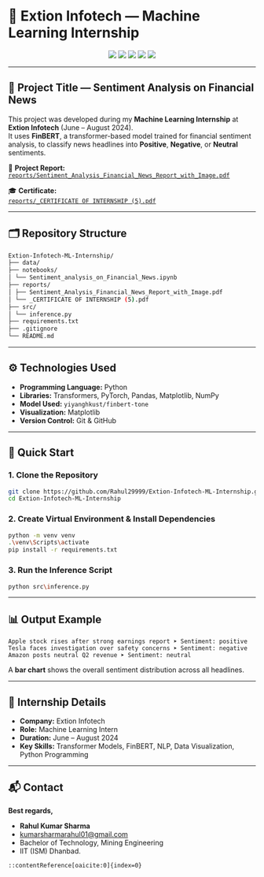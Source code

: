 # 🤖 Extion Infotech — Machine Learning Internship  

<p align="center">
  <img src="https://img.shields.io/badge/Language-Python-blue?style=for-the-badge&logo=python">
  <img src="https://img.shields.io/badge/Platform-GitHub-black?style=for-the-badge&logo=github">
  <img src="https://img.shields.io/badge/Internship-Extion%20Infotech-purple?style=for-the-badge&logo=briefcase">
  <img src="https://img.shields.io/badge/Domain-Machine%20Learning-green?style=for-the-badge&logo=tensorflow">
  <img src="https://img.shields.io/badge/Status-Completed-success?style=for-the-badge&logo=checkmarx">
</p>

---

## 🧠 Project Title — Sentiment Analysis on Financial News  

This project was developed during my **Machine Learning Internship** at **Extion Infotech** (June – August 2024).  
It uses **FinBERT**, a transformer-based model trained for financial sentiment analysis, to classify news headlines into **Positive**, **Negative**, or **Neutral** sentiments.

📄 **Project Report:**  
[`reports/Sentiment_Analysis_Financial_News_Report_with_Image.pdf`](reports/Sentiment_Analysis_Financial_News_Report_with_Image.pdf)

🎓 **Certificate:**  
[`reports/_CERTIFICATE OF INTERNSHIP (5).pdf`](reports/_CERTIFICATE%20OF%20INTERNSHIP%20(5).pdf)

---

## 🗂️ Repository Structure
```bash
Extion-Infotech-ML-Internship/
├── data/
├── notebooks/
│ └── Sentiment_analysis_on_Financial_News.ipynb
├── reports/
│ ├── Sentiment_Analysis_Financial_News_Report_with_Image.pdf
│ └── _CERTIFICATE OF INTERNSHIP (5).pdf
├── src/
│ └── inference.py
├── requirements.txt
├── .gitignore
└── README.md
```
---

## ⚙️ Technologies Used
- **Programming Language:** Python  
- **Libraries:** Transformers, PyTorch, Pandas, Matplotlib, NumPy  
- **Model Used:** `yiyanghkust/finbert-tone`  
- **Visualization:** Matplotlib  
- **Version Control:** Git & GitHub  

---

## 🚀 Quick Start

### 1. Clone the Repository
```bash
git clone https://github.com/Rahul29999/Extion-Infotech-ML-Internship.git
cd Extion-Infotech-ML-Internship
```
### 2. Create Virtual Environment & Install Dependencies

```bash
python -m venv venv
.\venv\Scripts\activate
pip install -r requirements.txt
```

### 3. Run the Inference Script

```bash
python src\inference.py
```

---

## 📊 Output Example

```
Apple stock rises after strong earnings report ➤ Sentiment: positive
Tesla faces investigation over safety concerns ➤ Sentiment: negative
Amazon posts neutral Q2 revenue ➤ Sentiment: neutral
```

A **bar chart** shows the overall sentiment distribution across all headlines.

---

## 🏁 Internship Details

* **Company:** Extion Infotech
* **Role:** Machine Learning Intern
* **Duration:** June – August 2024
* **Key Skills:** Transformer Models, FinBERT, NLP, Data Visualization, Python Programming

---

## 📬 Contact

**Best regards,**
* **Rahul Kumar Sharma**
* [kumarsharmarahul01@gmail.com](mailto:kumarsharmarahul01@gmail.com)
* Bachelor of Technology, Mining Engineering
* IIT (ISM) Dhanbad.
  
```
::contentReference[oaicite:0]{index=0}
```
